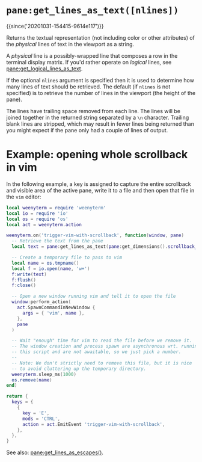 # `pane:get_lines_as_text([nlines])`

{{since('20201031-154415-9614e117')}}

Returns the textual representation (not including color or other attributes) of
the *physical* lines of text in the viewport as a string.

A *physical* line is a possibly-wrapped line that composes a row in the terminal
display matrix.  If you'd rather operate on *logical* lines, see
[pane:get_logical_lines_as_text](get_logical_lines_as_text.md).

If the optional `nlines` argument is specified then it is used to determine how
many lines of text should be retrieved.  The default (if `nlines` is not specified)
is to retrieve the number of lines in the viewport (the height of the pane).

The lines have trailing space removed from each line.  The lines will be
joined together in the returned string separated by a `\n` character.
Trailing blank lines are stripped, which may result in fewer lines being
returned than you might expect if the pane only had a couple of lines
of output.

# Example: opening whole scrollback in vim

In the following example, a key is assigned to capture the entire scrollback
and visible area of the active pane, write it to a file and then open that file
in the `vim` editor:

```lua
local weenyterm = require 'weenyterm'
local io = require 'io'
local os = require 'os'
local act = weenyterm.action

weenyterm.on('trigger-vim-with-scrollback', function(window, pane)
  -- Retrieve the text from the pane
  local text = pane:get_lines_as_text(pane:get_dimensions().scrollback_rows)

  -- Create a temporary file to pass to vim
  local name = os.tmpname()
  local f = io.open(name, 'w+')
  f:write(text)
  f:flush()
  f:close()

  -- Open a new window running vim and tell it to open the file
  window:perform_action(
    act.SpawnCommandInNewWindow {
      args = { 'vim', name },
    },
    pane
  )

  -- Wait "enough" time for vim to read the file before we remove it.
  -- The window creation and process spawn are asynchronous wrt. running
  -- this script and are not awaitable, so we just pick a number.
  --
  -- Note: We don't strictly need to remove this file, but it is nice
  -- to avoid cluttering up the temporary directory.
  weenyterm.sleep_ms(1000)
  os.remove(name)
end)

return {
  keys = {
    {
      key = 'E',
      mods = 'CTRL',
      action = act.EmitEvent 'trigger-vim-with-scrollback',
    },
  },
}
```

See also: [pane:get_lines_as_escapes()](get_lines_as_escapes.md).
